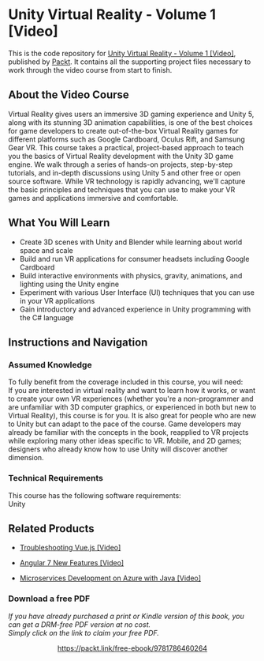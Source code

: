 # Unity Virtual Reality - Volume 1 [Video]
This is the code repository for [Unity Virtual Reality - Volume 1 [Video]](https://www.packtpub.com/game-development/unity-virtual-reality-volume-1-video?utm_source=github&utm_medium=repository&utm_campaign=9781786460264), published by [Packt](https://www.packtpub.com/?utm_source=github). It contains all the supporting project files necessary to work through the video course from start to finish.
## About the Video Course
Virtual Reality gives users an immersive 3D gaming experience and Unity 5, along with its stunning 3D animation capabilities, is one of the best choices for game developers to create out-of-the-box Virtual Reality games for different platforms such as Google Cardboard, Oculus Rift, and Samsung Gear VR.
This course takes a practical, project-based approach to teach you the basics of Virtual Reality development with the Unity 3D game engine. We walk through a series of hands-on projects, step-by-step tutorials, and in-depth discussions using Unity 5 and other free or open source software. While VR technology is rapidly advancing, we'll capture the basic principles and techniques that you can use to make your VR games and applications immersive and comfortable.

<H2>What You Will Learn</H2>
<DIV class=book-info-will-learn-text>
<UL>
<LI>Create 3D scenes with Unity and Blender while learning about world space and scale 
<LI>Build and run VR applications for consumer headsets including Google Cardboard 
<LI>Build interactive environments with physics, gravity, animations, and lighting using the Unity engine 
<LI>Experiment with various User Interface (UI) techniques that you can use in your VR applications 
<LI>Gain introductory and advanced experience in Unity programming with the C# language </LI></UL></DIV>

## Instructions and Navigation
### Assumed Knowledge
To fully benefit from the coverage included in this course, you will need:<br/>
If you are interested in virtual reality and want to learn how it works, or want to create your own VR experiences (whether you're a non-programmer and are unfamiliar with 3D computer graphics, or experienced in both but new to Virtual Reality), this course is for you. It is also great for people who are new to Unity but can adapt to the pace of the course. Game developers may already be familiar with the concepts in the book, reapplied to VR projects while exploring many other ideas specific to VR. Mobile, and 2D games; designers who already know how to use Unity will discover another dimension.
### Technical Requirements
This course has the following software requirements:<br/>
Unity

## Related Products
* [Troubleshooting Vue.js [Video]](https://www.packtpub.com/application-development/troubleshooting-vuejs-video?utm_source=github&utm_medium=repository&utm_campaign=9781788993531)

* [Angular 7 New Features [Video]](https://www.packtpub.com/web-development/angular-7-new-features-video?utm_source=github&utm_medium=repository&utm_campaign=9781789619683)

* [Microservices Development on Azure with Java [Video]](https://www.packtpub.com/virtualization-and-cloud/microservices-development-azure-java-video?utm_source=github&utm_medium=repository&utm_campaign=9781789808858)

### Download a free PDF

 <i>If you have already purchased a print or Kindle version of this book, you can get a DRM-free PDF version at no cost.<br>Simply click on the link to claim your free PDF.</i>
<p align="center"> <a href="https://packt.link/free-ebook/9781786460264">https://packt.link/free-ebook/9781786460264 </a> </p>